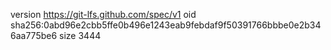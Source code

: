 version https://git-lfs.github.com/spec/v1
oid sha256:0abd96e2cbb5ffe0b496e1243eab9febdaf9f50391766bbbe0e2b346aa775be6
size 3444
